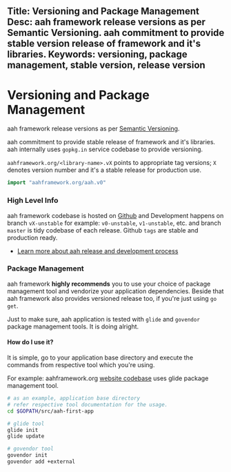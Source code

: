 Title: Versioning and Package Management
Desc: aah framework release versions as per Semantic Versioning. aah commitment to provide stable version release of framework and it's libraries.
Keywords: versioning, package management, stable version, release version
---
# Versioning and Package Management

aah framework release versions as per [Semantic Versioning](http://semver.org/).

aah commitment to provide stable release of framework and it's libraries. aah internally uses `gopkg.in` service codebase to provide versioning.

`aahframework.org/<library-name>.vX` points to appropriate tag versions; `X` denotes version number and it's a stable release for production use.

```go
import "aahframework.org/aah.v0"
```

### High Level Info

aah framework codebase is hosted on [Github](https://github.com/go-aah) and Development happens on branch `vX-unstable` for example: `v0-unstable`, `v1-unstable`, etc. and branch `master` is tidy codebase of each release. Github `tags` are stable and production ready.

  * [Learn more about aah release and development process](release-and-development-process.html)

### Package Management

aah framework **highly recommends** you to use your choice of package management tool and vendorize your application dependencies. Beside that aah framework also provides versioned release too, if you're just using `go get`.

Just to make sure, aah application is tested with `glide` and `govendor` package management tools. It is doing alright.

#### How do I use it?

It is simple, go to your application base directory and execute the commands from respective tool which you're using.

For example: aahframework.org [website codebase](https://github.com/go-aah/website) uses glide package management tool.

```bash
# as an example, application base directory
# refer respective tool documentation for the usage.
cd $GOPATH/src/aah-first-app

# glide tool
glide init
glide update

# govendor tool
govendor init
govendor add +external
```
